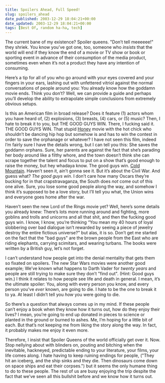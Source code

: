```yaml
---
title: Spoilers Ahead, Full Speed!
slug: spoilers_ahead
date_published: 2003-12-29 18:04:21+00:00
date_updated: 2003-12-29 18:04:21+00:00
tags: [Best Of, random ha-ha, tech]
---
```

The current bane of my existence? Spoiler queens. "Don’t tell meeeeee!" they shriek. You know you’ve got one, too, someone who *insists* that the world will end if they know the end of a movie or TV show or book or sporting event in advance of their consumption of the media product, sometimes even when it’s not a product they have any intention of consuming.

Here’s a tip for all of you who go around with your eyes covered and your fingers in your ears, lashing out with unfettered vitriol against the normal conversations of people around you: You already know how the goddamn movie ends. Think you don’t? Well, we can provide a guide and perhaps you’ll develop the ability to extrapolate simple conclusions from extremely obvious setups.

Is this an American film in broad release? Does it feature (1) actors whom you have heard of, (2) explosions, (3) breasts, (4) cars, or (5) music? Then, I hate to break it to you, but THE GOOD GUYS WIN. There, I fucking said it. THE GOOD GUYS WIN. That stupid [Honey](http://www.imdb.com/title/tt0322589/) movie with the hot chick who shouldn’t be dancing hip hop but somehow is and has to win the contest in order to save the orphanage or whatever? I have not seen this film, indeed I’m fairly sure I have the details wrong, but I can tell you this: She saves the goddamn orphans. Sure, her parents are against the fact that she’s parading her body around like a filthy whore, and the town doesn’t think she can scrape together the talent and focus to put on a show that’s good enough to raise the money, but hey whadaya know. The good guys win.
[Cold Mountain](http://www.imdb.com/title/tt0159365/). Haven’t seen it, ain’t gonna see it. But it’s about the Civil War. And guess what? *The good guys win*. I don’t care how many Oscars they’re bucking for in that crapstravaganza, the South does *not* come out of this one alive. Sure, you lose some good people along the way, and somehow I think it’s supposed to be a love story, but I’ll tell you what, the Union wins and everyone goes home after the war.

Haven’t seen the new Lord of the Rings movie yet? Well, here’s some details you already knew: There’s lots more running around and fighting, more goblins and trolls and unicorns and all that shit, and then the fucking good guys win. I know, I know, you’re thinking “You mean my 40 hours of loyal slobbering over bad dialogue isn’t rewarded by seeing a piece of jewelry destroy the entire fictious universe?" but alas, it is so. Don’t get me started on the fact that the "bad guys" are the brown people from the East who are riding elephants, carrying scimitars, and wearing turbans. The books were written by a British guy, let’s not forget.

I can’t understand how people get into the denial mentality that gets them so fixated on spoilers. The new Star Wars movies were another good example; We’ve known what happens to Darth Vader for *twenty years* and people are still trying to make sure they don’t "find out". (Hint: Good guys win.) I think it relates to how people see life and death in general. I mean, it’s the ultimate spoiler: You, along with every person you know, and every person you’ve *ever* known, are going to die. I hate to be the one to break it to ya. At least I didn’t tell you *how* you were going to die.

So there’s a question that always comes up in my mind. If these people can’t enjoy a book when they know how it turns out, how do they enjoy their lives? I mean, you’re going to end up donated in pieces to science or planted in the ground or burned to ashes. Me, I’m hoping for a little bit of each. But that’s not keeping me from liking the story along the way. In fact, it probably makes me enjoy it even more.

Therefore, I insist that Spoiler Queens of the world officially get over it. Now. Stop nellying about with blinders on, pouting and bitching when the inevitable, hackneyed, predictable ending to your literature, your films, your life comes along. I hate having to keep ruining endings for people, ("They hit an iceberg, and the ship sinks and they die. Then dinosaurs come down on space ships and eat their corpses.") but it seems the only humane thing to do to these people. The rest of us are busy enjoying the trip despite the fact that we’ve seen all this bullshit before and we know how it turns out.
